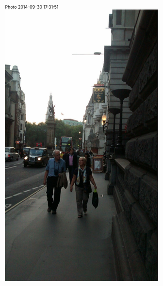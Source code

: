 <!--
title: Photo 2014-09-30 17:31:51
date: Tue Sep 30 2014 18:31:51 GMT+0100 (British Summer Time)
tags: meeting,austrians,london,bank
-->
Photo 2014-09-30 17:31:51
![](98817635237-0.jpg)
